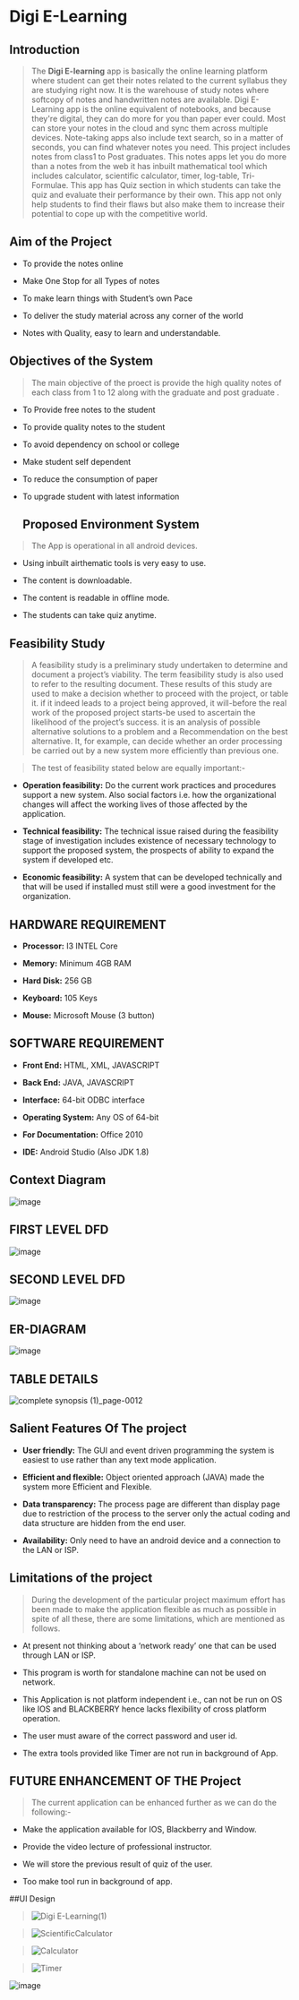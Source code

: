 # Digi E-Learning

## Introduction
> The **Digi E-learning** app is basically the online learning platform where student can get their notes related to the current syllabus they are studying right now. It is the warehouse of study notes where softcopy of notes and handwritten notes are available. Digi E-Learning app is the online equivalent of notebooks, and because they're digital, they can do more for you than paper ever could. Most can store your notes in the cloud and sync them across multiple devices. Note-taking apps also include text search, so in a matter of seconds, you can find whatever notes you need. This project includes notes from class1 to Post graduates. This notes apps let you do more than a notes from the web it has inbuilt mathematical tool which includes calculator, scientific calculator, timer, log-table, Tri-Formulae. This app has Quiz section in which students can take the quiz and evaluate their performance by their own. This app not only help students to find their flaws but also make them to increase their potential to cope up with the competitive world.

## Aim of the Project

- To provide the notes online
* Make One Stop for all Types of notes
+ To make learn things with Student’s own Pace
- To deliver the study material across any corner of the world
* Notes with Quality, easy to learn and understandable.

## Objectives of the System

> The main objective of the proect is provide the high quality notes of each class from 1 to 12 along with the graduate and post graduate .
> 
- To Provide free notes to the student
* To provide quality notes to the student
+ To avoid dependency on school or college
- Make student self dependent
* To reduce the consumption of paper
+ To upgrade student with latest information

  ## Proposed Environment System

 > The App is operational in all android devices.
> 
- Using inbuilt airthematic tools is very easy to use.
* The content is downloadable.
+ The content is readable in offline mode.
- The students can take quiz anytime.

## Feasibility Study

> A feasibility study is a preliminary study undertaken to determine and document a project’s viability. The term feasibility study is also used to refer to the resulting document. These results of this study are used to make a decision whether to proceed with the project, or table it. if it indeed leads to a project being approved, it will-before the real work of the proposed project starts-be used to ascertain the likelihood of the project’s success. it is an analysis of possible alternative solutions to a problem and a Recommendation on the best alternative. It, for example, can decide whether an 
order processing be carried out by a new system more efficiently than previous one.

> The test of feasibility stated below are equally important:-
- **Operation feasibility:** Do the current work practices and procedures support a new system. Also social factors i.e. how the organizational changes will affect the working lives of those affected by the application.
* **Technical feasibility:** The technical issue raised during the feasibility stage of investigation includes existence of necessary technology to support the proposed system, the prospects of ability to expand the system if developed etc.
+ **Economic feasibility:** A system that can be developed technically and that will be used if installed must still were a good investment for the organization.

## HARDWARE REQUIREMENT
>
- **Processor:** I3 INTEL Core
* **Memory:** Minimum 4GB RAM
+ **Hard Disk:** 256 GB
- **Keyboard:** 105 Keys
+ **Mouse:** Microsoft Mouse (3 button)

## SOFTWARE REQUIREMENT

- **Front End:** HTML, XML, JAVASCRIPT
* **Back End:** JAVA, JAVASCRIPT
+ **Interface:** 64-bit ODBC interface
- **Operating System:** Any OS of 64-bit
* **For Documentation:** Office 2010
+ **IDE:** Android Studio (Also JDK 1.8)

## Context Diagram

![image](https://github.com/raj017598/DigiELearning/assets/57083141/93fe0a51-f19a-4f67-b6f4-3fb690f6ab6f)

## FIRST LEVEL DFD

![image](https://github.com/raj017598/DigiELearning/assets/57083141/9ed68943-9d46-4cf3-9338-9b6081bc52f6)

## SECOND LEVEL DFD
![image](https://github.com/raj017598/DigiELearning/assets/57083141/2354fff5-fc61-4043-9f20-9751b6087626)

## ER-DIAGRAM
![image](https://github.com/raj017598/DigiELearning/assets/57083141/c41ae113-a2c7-424e-895d-36002f494f20)

## TABLE DETAILS

![complete synopsis (1)_page-0012](https://github.com/raj017598/DigiELearning/assets/57083141/11a82789-d1bc-4c22-b461-af2c699862ac)

## Salient Features Of The project

- **User friendly:** The GUI and event driven programming the system is easiest to use rather than any text mode application.
* **Efficient and flexible:** Object oriented approach (JAVA) made the system more Efficient and Flexible.
+ **Data transparency:** The process page are different than display page due to restriction of the process to the server only the actual coding and data structure are hidden from the end user.
- **Availability:** Only need to have an android device and a connection to the LAN or ISP. 

## Limitations of the project 
> During the development of the particular project maximum effort has been made to make the application flexible as much as possible in spite of all these, there are some limitations, which are mentioned as follows.

- At present not thinking about a ‘network ready’ one that can be used through LAN or ISP.
* This program is worth for standalone machine can not be used on network.
+ This Application is not platform independent i.e., can not be run on OS like IOS and BLACKBERRY hence lacks flexibility of cross platform operation.
- The user must aware of the correct password and user id.
* The extra tools provided like Timer are not run in background of App. 

## FUTURE ENHANCEMENT OF THE Project

>The current application can be enhanced further as we can do the following:-
>
- Make the application available for IOS, Blackberry and Window.
* Provide the video lecture of professional instructor.
+ We will store the previous result of quiz of the user.
- Too make tool run in background of app. 

##UI Design
 
> ![Digi E-Learning(1)](https://github.com/raj017598/DigiELearning/assets/57083141/58bde742-e754-4f1d-9e3f-f8ec75112bf9)

> ![ScientificCalculator](https://github.com/raj017598/DigiELearning/assets/57083141/88ee26f5-7c34-449c-9b66-f04110fb41d6)

> ![Calculator](https://github.com/raj017598/DigiELearning/assets/57083141/a9db1a79-5a61-4211-876c-4c0f8518d7ba)

> ![Timer](https://github.com/raj017598/DigiELearning/assets/57083141/b344bd71-8383-40c1-ab33-0b90ea70a1c2)

![image](https://github.com/raj017598/DigiELearning/assets/57083141/35359d0b-4fa7-4c20-b2e1-d8dacbe4fff4)


